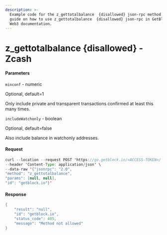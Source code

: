 ```yaml
---
description: >-
  Example code for the z_gettotalbalance  {disallowed} json-rpc method. Сomplete
  guide on how to use z_gettotalbalance  {disallowed} json-rpc in GetBlock.io
  Web3 documentation.
---
```


# z\_gettotalbalance {disallowed} - Zcash

#### Parameters

`minconf` - numeric

Optional, default=1

Only include private and transparent transactions confirmed at least this many times.

`includeWatchonly` - boolean

Optional, default=false

Also include balance in watchonly addresses.

#### Request

```java
curl --location --request POST 'https://go.getblock.io/<ACCESS-TOKEN>/' \
--header 'Content-Type: application/json' \
--data-raw '{"jsonrpc": "2.0",
"method": "z_gettotalbalance",
"params": [null, null],
"id": "getblock.io"}'
```

#### Response

```java
{
    "result": "null",
    "id": "getblock.io",
    "status_code": 405,
    "message": "Method not allowed"
}
```
